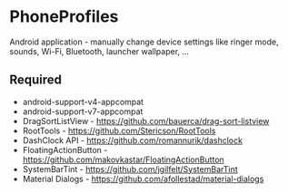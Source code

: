 PhoneProfiles
=============

Android application - manually change device settings like ringer mode, sounds, Wi-Fi, Bluetooth, launcher wallpaper, ...

Required
--------

- android-support-v4-appcompat
- android-support-v7-appcompat
- DragSortListView - https://github.com/bauerca/drag-sort-listview
- RootTools - https://github.com/Stericson/RootTools
- DashClock API - https://github.com/romannurik/dashclock
- FloatingActionButton - https://github.com/makovkastar/FloatingActionButton
- SystemBarTint - https://github.com/jgilfelt/SystemBarTint
- Material Dialogs - https://github.com/afollestad/material-dialogs

